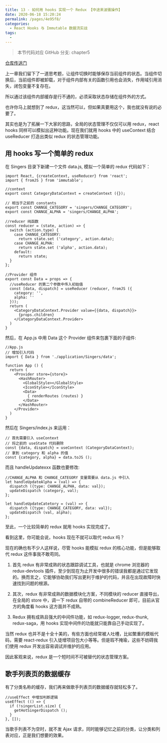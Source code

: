 ```yaml
---
title: 13 - 如何用 hooks 实现一个 Redux 【中途来波骚操作】
date: 2020-06-18 15:20:24
permalink: /pages/4e95f8/
categories:
  - React Hooks 与 Immutable 数据流实战
tags:
  - 
---
```

> 本节代码对应 GitHub 分支: chapter5

[仓库传送门](https://github.com/sanyuan0704/react-cloud-music/tree/chapter5)

上一章我们留下了一道思考题，让组件切换时能够保存当前组件的状态。当组件切换后，当前组件即被卸载，对于组件内部有关的函数引用也会消失，作用域引用消失，闭包变量不复存在。

所以通过该组件内部缓存是行不通的，必须采取状态存储在组件外的方式。

也许你马上就想到了 redux，这当然可以，但如果真要用这个，我也就没有说的必要了。

其实也是为了拓展一下大家的思路，全局的状态管理不仅仅可以用 redux，react hooks 同样可以模拟出这种功能。现在我们就用 hooks 中的 useContext 结合 useReducer 打造出类似 redux 的状态管理功能。

## 用 hooks 写一个简单的 redux

在 Singers 目录下新建一个文件 data.js, 模拟一个简单的 redux 代码如下：

```
import React, {createContext, useReducer} from 'react';
import { fromJS } from 'immutable';

//context
export const CategoryDataContext = createContext ({});

// 相当于之前的 constants
export const CHANGE_CATEGORY = 'singers/CHANGE_CATEGORY';
export const CHANGE_ALPHA = 'singers/CHANGE_ALPHA';

//reducer 纯函数
const reducer = (state, action) => {
  switch (action.type) {
    case CHANGE_CATEGORY:
      return state.set ('category', action.data);
    case CHANGE_ALPHA:
      return state.set ('alpha', action.data);
    default:
      return state;
  }
};

//Provider 组件
export const Data = props => {
  //useReducer 的第二个参数中传入初始值
  const [data, dispatch] = useReducer (reducer, fromJS ({
    category: '',
    alpha: ''
  }));
  return (
    <CategoryDataContext.Provider value={{data, dispatch}}>
      {props.children}
    </CategoryDataContext.Provider>
  )
}

```

然后，在 App.js 中用 Data 这个 Provider 组件来包裹下面的子组件:

```
//App.js
// 增加引入代码
import { Data } from './application/Singers/data';

function App () {
  return (
    <Provider store={store}>
      <HashRouter>
        <GlobalStyle></GlobalStyle>
        <IconStyle></IconStyle>
        <Data>
          { renderRoutes (routes) }
        </Data>
      </HashRouter>
    </Provider>
  )
}

```

然后在 Singers/index.js 来运用：

```
// 首先需要引入 useContext
// 将之前的 useState 代码删除
const {data, dispatch} = useContext (CategoryDataContext);
// 拿到 category 和 alpha 的值
const {category, alpha} = data.toJS ();

```

而且 handleUpdatexxx 函数也要修改:

```
//CHANGE_ALPHA 和 CHANGE_CATEGORY 变量需要从 data.js 中引入
let handleUpdateAlpha = (val) => {
  dispatch ({type: CHANGE_ALPHA, data: val});
  updateDispatch (category, val);
};

let handleUpdateCatetory = (val) => {
  dispatch ({type: CHANGE_CATEGORY, data: val});
  updateDispatch (val, alpha);
};

```

至此，一个比较简单的 redux 就用 hooks 实现完成了。

看到这里，你可能会说，hooks 现在不就可以取代 redux 吗？

现在的确也有不少人这样说，尽管 hooks 能模拟 redux 的核心功能，但是能够取代 redux 这件事我不敢苟同。

1.  首先 redux 有非常成熟的状态跟踪调试工具，也就是 chrome 浏览器的 redux-devtools 插件，至少到现在为止开发中很多的错误我都是通过它发现的。换而言之，它能够协助我们写出更利于维护的代码，并且在出现故障时快速找到问题的根源。
    
2.  其次，redux 有非常成熟的数据模块化方案，不同模块的 reducer 直接导出，在全局的 store 中，调一下 redux 自带的 combineReducer 即可，目前从官方的角度看 hooks 这方面并不成熟。
    
3.  Redux 拥有成熟且强大的中间件功能，如 redux-logger, redux-thunk, redux-saga，用 hooks 实现中间件的功能就只能靠自己手动实现了。
    

当然 redux 也并不是十全十美的，有些方面也经常被人吐槽，比如繁重的模板代码，需要 react-redux 引入徒增项目包大小等等。但是瑕不掩瑜，这些不妨碍我们使用 redux 开发出容易调试并维护的应用。

因此客观来说，redux 是一个短时间不可被替代的状态管理方案。

## 歌手列表页的数据缓存

有了分类名称的缓存，我们再来做歌手列表页的数据缓存就轻松多了。

```
//useEffect 中增加判断逻辑
useEffect (() => {
  if (!singerList.size) {
    getHotSingerDispatch ();
  }
}, []);

```

当歌手列表不为空时，就不发 Ajax 请求，同时能够记忆之前的分类，让分类和列表对应，正是我们想要的效果。